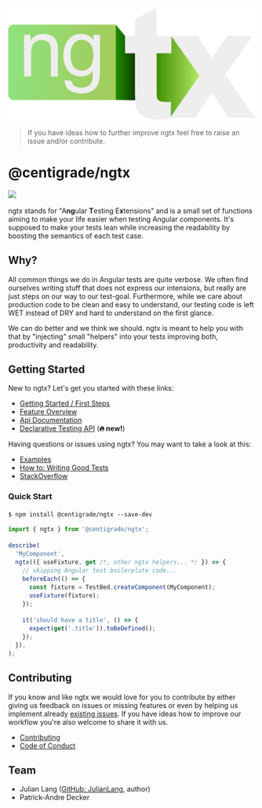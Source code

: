 ![ngtx logo](./docs/media/logo.svg)

> If you have ideas how to further improve ngtx feel free to raise an issue and/or contribute.

# @centigrade/ngtx

![](https://github.com/Centigrade/ngtx/workflows/CI/badge.svg)

ngtx stands for "A**ng**ular **T**esting E**x**tensions" and is a small set of functions aiming to make your life easier when testing Angular components. It's supposed to make your tests lean while increasing the readability by boosting the semantics of each test case.

## Why?

All common things we do in Angular tests are quite verbose. We often find ourselves writing stuff that does not express our intensions, but really are just steps on our way to our test-goal. Furthermore, while we care about production code to be clean and easy to understand, our testing code is left WET instead of DRY and hard to understand on the first glance.

We can do better and we think we should. ngtx is meant to help you with that by "injecting" small "helpers" into your tests improving both, productivity and readability.

## Getting Started

New to ngtx? Let's get you started with these links:

- [Getting Started / First Steps][firststeps]
- [Feature Overview][features]
- [Api Documentation][documentation]
- [Declarative Testing API][declarativetesting] (**🔥 new!**)

Having questions or issues using ngtx? You may want to take a look at this:

- [Examples][examples]
- [How to: Writing Good Tests][goodtests]
- [StackOverflow][stackoverflow]

### Quick Start

`$ npm install @centigrade/ngtx --save-dev`

```ts
import { ngtx } from '@centigrade/ngtx';

describe(
  'MyComponent',
  ngtx(({ useFixture, get /*, other ngtx helpers... */ }) => {
    // skipping Angular test boilerplate code...
    beforeEach(() => {
      const fixture = TestBed.createComponent(MyComponent);
      useFixture(fixture);
    });

    it('should have a title', () => {
      expect(get('.title')).toBeDefined();
    });
  }),
);
```

## Contributing

If you know and like ngtx we would love for you to contribute by either giving us feedback on issues or missing features or even by helping us implement already [existing issues](https://github.com/Centigrade/ngtx/issues). If you have ideas how to improve our workflow you're also welcome to share it with us.

- [Contributing][contributing]
- [Code of Conduct][codeofconduct]

## Team

- Julian Lang ([GitHub: JulianLang](https://github.com/JulianLang), author)
- Patrick-Andre Decker

[api]: ./docs/API.md
[contributing]: ./CONTRIBUTING.md
[codeofconduct]: ./CODE_OF_CONDUCT.md
[declarativetesting]: ./docs/DECLARATIVE_TEST_API.md
[documentation]: ./docs/DOCUMENTATION.md
[examples]: ./docs/EXAMPLES.md
[features]: ./docs/FEATURES.md
[goodtests]: ./docs/GOOD_TESTS.md
[firststeps]: ./docs/FIRST_STEPS.md
[stackoverflow]: https://stackoverflow.com/questions/tagged/ngtx
